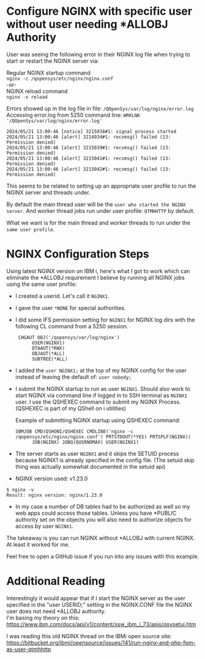 # Configure NGINX with specific user without user needing *ALLOBJ Authority
User was seeing the following error in their NGINX log file when trying to start or restart the NGINX server via:   

Regular NGINX startup command   
```nginx -c /qopensys/etc/nginx/nginx.conf```   
-or-    
NGINX reload command   
```nginx -s reload```

Errors showed up in the log file in file: ```/QOpenSys/var/log/nginx/error.log```    
Accessing error.log from 5250 command line: ```WRKLNK '/QOpenSys/var/log/nginx/error.log'```     
```
2024/05/21 13:00:46 [notice] 3215038#1: signal process started                 
2024/05/21 13:00:46 [alert] 3214934#1: recvmsg() failed (13: Permission denied)
2024/05/21 13:00:46 [alert] 3215039#1: recvmsg() failed (13: Permission denied)
2024/05/21 13:00:46 [alert] 3215041#1: recvmsg() failed (13: Permission denied)
2024/05/21 13:00:46 [alert] 3215042#1: recvmsg() failed (13: Permission denied)
```
This seems to be related to setting up an appropriate user profile to run the NGINX server and threads under. 

By default the main thread user will be the ```user who started the NGINX server```. And worker thread jobs run under user profile: ```QTMHHTTP``` by default.   

What we want is for the main thread and worker threads to run under the ```same user profile```.

# NGINX Configuration Steps
Using latest NGINX version on IBM i, here's what I got to work which can eliminate the *ALLOBJ requirement I believe by running all NGINX jobs using the same user profile:
- I created a userid. Let's call it ```NGINX1```.
- I gave the user ```*NONE``` for special authorities.
- I did some IFS permission setting for ```NGINX1``` for NGINX log dirs with the following CL command from a 5250 session.
  ```
   CHGAUT OBJ('/qopensys/var/log/nginx')  
        USER(NGINX1)                    
        DTAAUT(*RWX)                    
        OBJAUT(*ALL)                    
        SUBTREE(*ALL)
  ```
- I added the ```user NGINX1;``` at the top of my NGINX config for the user instead of leaving the default of: ```user nobody;```   
- I submit the NGINX startup to run as user ```NGINX1```. Should also work to start NGINX via command line if logged in to SSH terminal as ```NGINX1``` user.
  I use the QSHEXEC command to submit my NGINX Process. (QSHEXEC is part of my QShell on i utilities)
  
  Example of submitting NGINX startup using QSHEXEC command:   
  ```
  SBMJOB CMD(QSHONI/QSHEXEC CMDLINE('nginx -c /qopensys/etc/nginx/nginx.conf') PRTSTDOUT(*YES) PRTSPLF(NGINX))   
        JOB(NGINX) JOBQ(QUSRNOMAX) USER(NGINX1)
  ```

- The server starts as user ```NGINX1``` and it skips the SETUID process because NGINX1 is already specified in the config file.
(The setuid skip thing was actually somewhat documented in the setuid api)
- NGINX version used: v1.23.0   
```
$ nginx -v   
Result: nginx version: nginx/1.23.0   
```
- In my case a number of DB tables had to be authorized as well so my web apps could access those tables. Unless you have *PUBLIC authority set on the objects you will also need to authorize objects for access by user ```NGINX1```.
  
The takeaway is you can run NGINX without *ALLOBJ with current NGINX. At least it worked for me.

Feel free to open a GitHub issue if you run into any issues with this example. 

# Additional Reading
Interestingly it would appear that if I start the NGINX server as the user specified in the "user USERID;" setting in the NGINX.CONF file the NGINX user does not need *ALLOBJ authority.   
I'm basing my theory on this:   
https://www.ibm.com/docs/api/v1/content/ssw_ibm_i_73/apis/qsysetui.htm

I was reading this old NGINX thread on the IBMi open source site:   
https://bitbucket.org/ibmi/opensource/issues/141/run-nginx-and-php-fpm-as-user-qtmhhttp
